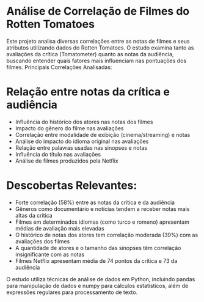# Análise de Correlação de Filmes do Rotten Tomatoes
Este projeto analisa diversas correlações entre as notas de filmes e seus atributos utilizando dados do Rotten Tomatoes. O estudo examina tanto as avaliações da crítica (Tomatometer) quanto as notas da audiência, buscando entender quais fatores mais influenciam nas pontuações dos filmes.
Principais Correlações Analisadas:

# Relação entre notas da crítica e audiência
- Influência do histórico dos atores nas notas dos filmes
- Impacto do gênero do filme nas avaliações
- Correlação entre modalidade de exibição (cinema/streaming) e notas
- Análise do impacto do idioma original nas avaliações
- Relação entre palavras usadas nas sinopses e notas
- Influência do título nas avaliações
- Análise de filmes produzidos pela Netflix

# Descobertas Relevantes:
- Forte correlação (58%) entre as notas da crítica e da audiência
- Gêneros como documentário e notícias tendem a receber notas mais altas da crítica
- Filmes em determinados idiomas (como turco e romeno) apresentam médias de avaliação mais elevadas
- O histórico de notas dos atores tem correlação moderada (39%) com as avaliações dos filmes
- A quantidade de atores e o tamanho das sinopses têm correlação insignificante com as notas
- Filmes Netflix apresentam média de 74 pontos da crítica e 73 da audiência

O estudo utiliza técnicas de análise de dados em Python, incluindo pandas para manipulação de dados e numpy para cálculos estatísticos, além de expressões regulares para processamento de texto.
